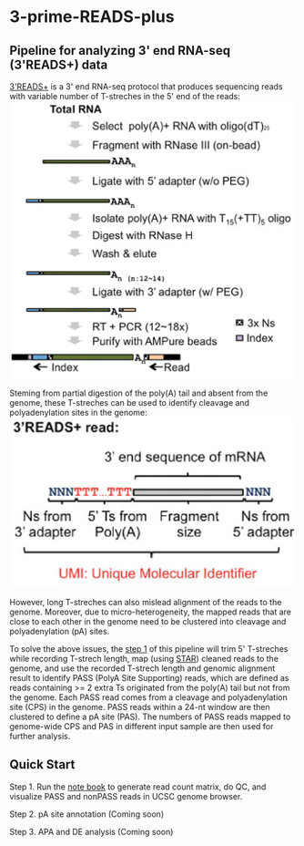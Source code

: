 # 3-prime-READS-plus
## Pipeline for analyzing 3' end RNA-seq (3'READS+) data 

[3'READS+](https://www.ncbi.nlm.nih.gov/pmc/articles/PMC5029459/) is a 3' end RNA-seq protocol that produces sequencing reads with variable number of T-streches in the 5' end of the reads:![3'READS+ Flow Chart](images/flowchart.jpg) 

Steming from partial digestion of the poly(A) tail and absent from the genome, these T-streches can be used to identify cleavage and polyadenylation sites in the genome:![3'READS+ Read Structure](images/read.jpg) 

However, long T-streches can also mislead alignment of the reads to the genome. Moreover, due to micro-heterogeneity, the mapped reads that are close to each other in the genome need to be clustered into cleavage and polyadenylation (pA) sites.

To solve the above issues, the [step 1](https://github.com/DinghaiZ/3-prime-READS-plus/blob/master/3%60READS%2B%20Step-1.ipynb) of this pipeline will trim 5' T-streches while recording T-strech length, map (using [STAR](https://github.com/alexdobin/STAR)) cleaned reads to the genome, and use the recorded T-strech length and genomic alignment result to identify PASS (PolyA Site Supporting) reads, which are defined as reads containing >= 2 extra Ts originated from the poly(A) tail but not from the genome. Each PASS read comes from a cleavage and polyadenylation site (CPS) in the genome. PASS reads within a 24-nt window are then clustered to define a pA site (PAS). The numbers of PASS reads mapped to genome-wide CPS and PAS in different input sample are then used for further analysis. 


## Quick Start
Step 1. Run the [note book](https://github.com/DinghaiZ/3-prime-READS-plus/blob/master/3%60READS%2B%20Step-1.ipynb) to generate read count matrix, do QC, and visualize PASS and nonPASS reads in UCSC genome browser. 

Step 2. pA site annotation (Coming soon)

Step 3. APA and DE analysis (Coming soon)

